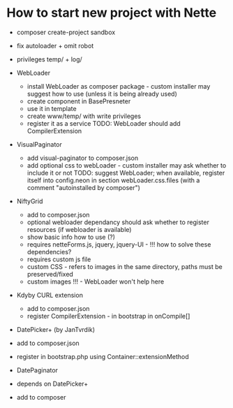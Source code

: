 # How to start new project with Nette

- composer create-project sandbox
- fix autoloader + omit robot
- privileges temp/ + log/
- WebLoader
  - install WebLoader as composer package - custom installer may suggest how to use (unless it is being already used)
  - create component in BasePresneter
  - use it in template
  - create www/temp/ with write privileges
  - register it as a service
  TODO: WebLoader should add CompilerExtension


- VisualPaginator
  - add visual-paginator to composer.json
  - add optional css to webLoader - custom installer may ask whether to include it or not
  TODO: suggest WebLoader; when available, register itself into config.neon in section webLoader.css.files (with a comment "autoinstalled by composer")


- NiftyGrid
  - add to composer.json
  - optional webloader dependancy should ask whether to register resources (if webloader is available)
  - show basic info how to use (?)
  - requires netteForms.js, jquery, jquery-UI - !!! how to solve these dependencies?
  - requires custom js file
  - custom CSS - refers to images in the same directory, paths must be preserved/fixed
  - custom images !!! - WebLoader won't help here


 - Kdyby CURL extension
   - add to composer.json
   - register CompilerExtension - in bootstrap in onCompile[]


- DatePicker+ (by JanTvrdik)
 - add to composer.json
 - register in bootstrap.php using Container::extensionMethod
 

 - DatePaginator
  - depends on DatePicker+
  - add to composer
